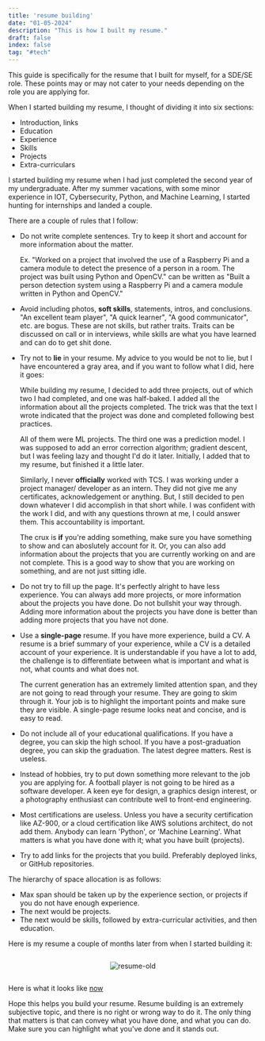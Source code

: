 ```yaml
---
title: 'resume building'
date: "01-05-2024"
description: "This is how I built my resume."
draft: false
index: false
tag: "#tech"
---
```


This guide is specifically for the resume that I built for myself, for a SDE/SE role. These points may or may not cater to your needs depending on the role you are applying for.

When I started building my resume, I thought of dividing it into six sections:

- Introduction, links
- Education
- Experience
- Skills
- Projects
- Extra-curriculars

I started building my resume when I had just completed the second year of my undergraduate. After my summer vacations, with some minor experience in IOT, Cybersecurity, Python, and Machine Learning, I started hunting for internships and landed a couple.

There are a couple of rules that I follow:

- Do not write complete sentences. Try to keep it short and account for more information about the matter. 
	
	Ex. "Worked on a project that involved the use of a Raspberry Pi and a camera module to detect the presence of a person in a room. The project was built using Python and OpenCV." can be written as "Built a person detection system using a Raspberry Pi and a camera module written in Python and OpenCV."

- Avoid including photos, **soft skills**, statements, intros, and conclusions. "An excellent team player", "A quick learner", "A good communicator", etc. are bogus. These are not skills, but rather traits. Traits can be discussed on call or in interviews, while skills are what you have learned and can do to get shit done.

- Try not to **lie** in your resume. My advice to you would be not to lie, but I have encountered a gray area, and if you want to follow what I did, here it goes:

  While building my resume, I decided to add three projects, out of which two I had completed, and one was half-baked. I added all the information about all the projects completed. The trick was that the text I wrote indicated that the project was done and completed following best practices.

  All of them were ML projects. The third one was a prediction model. I was supposed to add an error correction algorithm; gradient descent, but I was feeling lazy and thought I'd do it later. Initially, I added that to my resume, but finished it a little later.

	Similarly, I never **officially** worked with TCS. I was working under a project manager/ developer as an intern. They did not give me any certificates, acknowledgement or anything. But, I still decided to pen down whatever I did accomplish in that short while. I was confident with the work I did, and with any questions thrown at me, I could answer them. This accountability is important.

	The crux is **if** you're adding something, make sure you have something to show and can aboslutely account for it. Or, you can also add information about the projects that you are currently working on and are not complete. This is a good way to show that you are working on something, and are not just sitting idle.

- Do not try to fill up the page. It's perfectly alright to have less experience. You can always add more projects, or more information about the projects you have done. Do not bullshit your way through. Adding more information about the projects you have done is better than adding more projects that you have not done.

- Use a **single-page** resume. If you have more experience, build a CV. A resume is a brief summary of your experience, while a CV is a detailed account of your experience. It is understandable if you have a lot to add, the challenge is to differentiate between what is important and what is not, what counts and what does not.

  The current generation has an extremely limited attention span, and they are not going to read through your resume. They are going to skim through it. Your job is to highlight the important points and make sure they are visible. A single-page resume looks neat and concise, and is easy to read.

- Do not include all of your educational qualifications. If you have a degree, you can skip the high school. If you have a post-graduation degree, you can skip the graduation. The latest degree matters. Rest is useless.

- Instead of hobbies, try to put down something more relevant to the job you are applying for. A football player is not going to be hired as a software developer. A keen eye for design, a graphics design interest, or a photography enthusiast can contribute well to front-end engineering.

- Most certifications are useless. Unless you have a security certification like AZ-900, or a cloud certification like AWS solutions architect, do not add them. Anybody can learn 'Python', or 'Machine Learning'. What matters is what you have done with it; what you have built (projects).

- Try to add links for the projects that you build. Preferably deployed links, or GitHub repositories. 

The hierarchy of space allocation is as follows:

- Max span should be taken up by the experience section, or projects if you do not have enough experience.
- The next would be projects.
- The next would be skills, followed by extra-curricular activities, and then education.


Here is my resume a couple of months later from when I started building it:

<div style="display: flex; justify-content: center; align-items: center;">

  ![resume-old](../assets/img/cbrtl/updated.png)
</div>


Here is what it looks like [now](/resume.pdf)


Hope this helps you build your resume. Resume building is an extremely subjective topic, and there is no right or wrong way to do it. The only thing that matters is that can convey what you have done, and what you can do. Make sure you can highlight what you've done and it stands out.